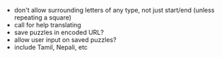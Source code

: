 - don't allow surrounding letters of any type, not just start/end (unless repeating a square)
- call for help translating
- save puzzles in encoded URL?
- allow user input on saved puzzles?
- include Tamil, Nepali, etc
